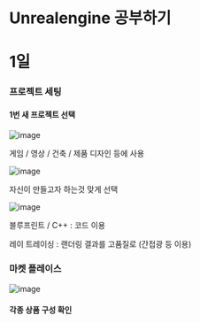 # Unrealengine 공부하기

# 1일

### 프로젝트 세팅

#### 1번 새 프로젝트 선택

![image](https://user-images.githubusercontent.com/80494367/117901233-df730e80-b305-11eb-892b-164e4d5c5d25.png)

게임 / 영상 / 건축 / 제품 디자인 등에 사용          
    
![image](https://user-images.githubusercontent.com/80494367/117901506-717b1700-b306-11eb-99ad-0c34c357918f.png)
    
자신이 만들고자 하는것 맞게 선택
    
![image](https://user-images.githubusercontent.com/80494367/117900345-f87ac000-b303-11eb-99c4-4819fcde02fe.png)
    
블루프린트 / C++ : 코드 이용
    
레이 트레이싱 : 랜더링 결과를 고품질로 (간접광 등 이용)

### 마켓 플레이스


![image](https://user-images.githubusercontent.com/80494367/117900582-7212ae00-b304-11eb-92b7-9ee311cb02d8.png)


#### 각종 상품 구성 확인



### 
